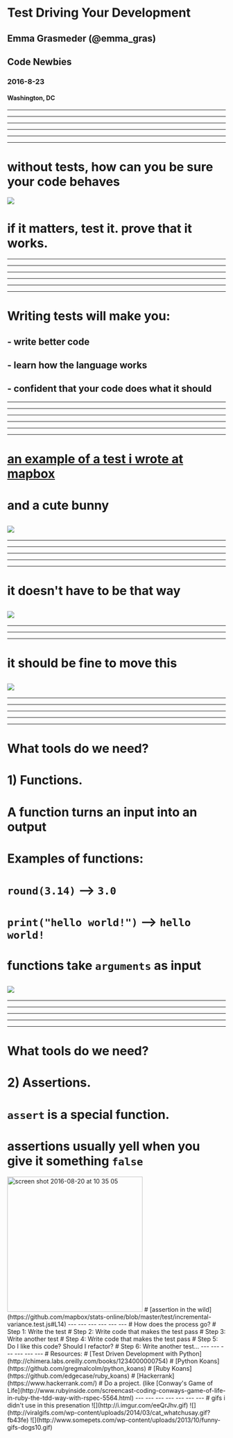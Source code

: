 # Test Driving Your Development
## Emma Grasmeder (@emma_gras)
## Code Newbies
### 2016-8-23
#### Washington, DC
---
---
---
---
---
---
# without tests, how can you be sure your code behaves
![](http://i.imgur.com/zWDKoeD.gif)
# if it matters, test it. prove that it works.
---
---
---
---
---
---
# Writing tests will make you:
## - write better code 
## - learn how the language works
## - confident that your code does what it should
---
---
---
---
---
---
# [an example of a test i wrote at mapbox](https://github.com/mapbox/stats-online/blob/master/test/incremental-variance.test.js#L6-L16)
# and a cute bunny
![](http://img.pandawhale.com/post-14955-Smiling-Bunny-gif-t2bs.gif)
---
---
---
---
---
---
# it doesn't have to be that way
![](http://img.pandawhale.com/post-10513-Code-Refactoring-Cat-in-Bathtu-U295.gif)
---
---
---
---
# it should be fine to move this
![](http://www.gifbin.com/bin/012011/1295259386_pug-puppy-has-a-mishap-while-playing-with-ball.gif)
---
---
---
---
---
---
# What tools do we need?
# 1) Functions.
# A function turns an input into an output
# Examples of functions:
# `round(3.14)` --> `3.0`
# `print("hello world!")` --> `hello world!`
# functions take `arguments` as input
![](https://blooper0223.files.wordpress.com/2016/04/where-will-your-cat-be-when-the-catnip-kicks-in.gif)
---
---
---
---
---
---
# What tools do we need?
# 2) Assertions.
# `assert` is a special function.
# assertions usually yell when you give it something `false`
<img width="312" alt="screen shot 2016-08-20 at 10 35 05" src="https://cloud.githubusercontent.com/assets/8107614/17831828/f72adb06-66c1-11e6-8aac-cea63ad5db1b.png">
# [assertion in the wild](https://github.com/mapbox/stats-online/blob/master/test/incremental-variance.test.js#L14)
---
---
---
---
---
---
# How does the process go?
# Step 1: Write the test
# Step 2: Write code that makes the test pass
# Step 3: Write another test
# Step 4: Write code that makes the test pass
# Step 5: Do I like this code? Should I refactor?
# Step 6: Write another test...
---
---
---
---
---
---
# Resources:
# [Test Driven Development with Python](http://chimera.labs.oreilly.com/books/1234000000754)
# [Python Koans](https://github.com/gregmalcolm/python_koans)
# [Ruby Koans](https://github.com/edgecase/ruby_koans)
# [Hackerrank](https://www.hackerrank.com/)
# Do a project. (like [Conway's Game of Life](http://www.rubyinside.com/screencast-coding-conways-game-of-life-in-ruby-the-tdd-way-with-rspec-5564.html)
---
---
---
---
---
---
---
# gifs i didn't use in this presenation
![](http://i.imgur.com/eeQrJhv.gif)
![](http://viralgifs.com/wp-content/uploads/2014/03/cat_whatchusay.gif?fb43fe)
![](http://www.somepets.com/wp-content/uploads/2013/10/funny-gifs-dogs10.gif)

